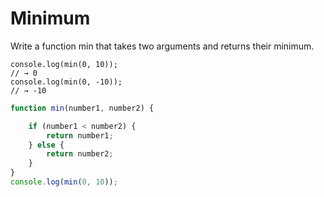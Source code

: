 # Minimum

Write a function min that takes two arguments and returns their minimum.


```
console.log(min(0, 10));
// → 0
console.log(min(0, -10));
// → -10

```

```js
function min(number1, number2) {

    if (number1 < number2) {
        return number1;
    } else {
        return number2;
    }
}
console.log(min(0, 10));
